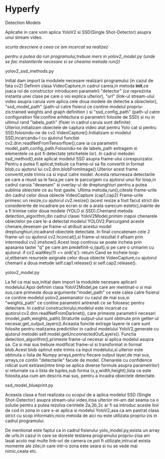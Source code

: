 # Hyperfy
Detection Models

Aplicatie in care vom aplica YoloV2 si SSD(Single Shot-Detector) asupra unui stream video.

*scurta descriere a ceea ce am incercat sa realizez*


*pentru a putea da run programului,trebuie mers in yolov2_model.py (unde se fac instantierile necesare si se cheama metoda run())*

yolov2_ssd_methods.py

Initial dam import la modulele necesare realizarii programului (in cazul de fata cv2)
Definim clasa VideoCapture,in cadrul careia,in metoda __init__,ce joaca rol de constructor
introducem parametrii "detector" (ce reprezinta instanta unei clase pe care o voi explica ulterior),
"url" (link-ul stream-ului video asupra caruia vom aplica cele doua modele de detectie a obiectelor),
"ssd_model_path" (path-ul catre fisierul ce contine modelul propriu-zis:trained weights and graph definition
) si "ssd_config_path" (path-ul catre configuration file:confine arhitectura si parametrii 
folosite de SSD) si nu in ultimul rand "labels_path" (fisier in cadrul caruia sunt definite)
Ulterior,initializam obiectele de captura video atat pentru Yolo cat si pentru
SSD,folosindu-ne de cv2.VideoCapture().Initializam si modelul SSD,incarcandu-l cu ajutorul functiei
cv2.dnn.readNetFromTensorflow(),care ia ca parametrii model_path,config_path.Folosindu-ne de 
labels_path extragem si elementele ce pot fi detectate (etichetele lor).
In cadrul metodei: ssd_method(),este aplicat modelul SSD asupra frame-ului corespunzator.
Pentru a putea fi aplicat,trebuie ca frame-ul sa fie convertit in format blob,cu ajutorul
lui cv2.dnn.blobFromImage().Ulterior acest frame convertit,este trimis ca si input catre model.
Acesta returneaza detectarile pe care a reusit sa le faca,pe care le parcurgem cu ajutorul
unui for loop,in cadrul caruia "desenam" si overlay-ul de dreptunghiuri pentru a putea sublinia
obiectele ce au fost gasite.
Ultima metoda,run(),citeste frame-urile din cadrul celor doua obiecte VideoCapture (cap1,cap2)
Frame-urile primesc un resize,cu ajutorul cv2.resize() (acest resize a fost facut strict din
considerente de incadrare pe ecran si de a arata oarecum estetic),inainte de a fi trimise celor doua modele
(YOLO si SSD).Chemand metoda detection_algorithm,din cadrul clasei YoloV2Model,primim inapoi
chenarele obiectelor pe care le-a detectat modelul YOLOV2.Parcurgand aceste chenare,desenam 
pe frame-ul atribuit acestui model dreptunghiuri,incadrand obiectele detectate.
In final concatenam cele 2 frame-uri cu ajutorul cv2.hconcat(),si frame-ul rezultat il
afisam prin intermediul cv2.imshow().Acest loop continuu se poate incheia prin apasarea tastei "q"
pe care am predefinit-o,(quit),si pe care o urmarim cu ajutorul:
            if cv2.waitKey(1) == ord('q'):
                return
Cand se incheie loop-ul,eliberam resursele asignate celor doua obiecte VideoCapture,cu ajutorul 
chemarii a doua metode self.cap1.release() si self.cap2.release().

yolov2_model.py

La fel ca mai sus,initial dam import la modulele necesare aplicarii modelului.Apoi
definim clasa YoloV2Model,pe care am mentinat-o si mai sus,care primeste doua argumente:"model_path"
ce este calea catre fisierul ce contine modelul yolov2,asemanator cu cazul de mai sus,si "weights_path"
ce contine parametrii antrenati ce se folosesc pentru detectare.
In cadrul constructorului,modelul este incarcat cu ajutorul:cv2.dnn.readNetFromDarknet(),
care primeste parametrii necesari (model_path,weights_path).Straturile output-ului sunt obtinute
prin getter-ul necesar,get_output_layers().Aceasta functie extrage layere-le care sunt folosite
pentru realizarea predictiilor in cadrul modelului YoloV2,generate cu ajutorul metodei self.model.getUnconnectedOutLayers().
Functia detection_algorithm(),primeste frame-ul necesar si aplica modelul asupra sa.
Ca si mai sus trebuie modificat frame-ul si transformat in format blob.Acest blob optinut este trimis
ca input modelului,si ulterior este obtinuta o lista de Numpy arrays,pentru fiecare output layer,de mai sus,
arrays,ce contin "detectarile" facute de model.
Chenarele cu confidence ridicat sunt extrase(intre timp se aplica diverse formule asupra
parametrilor) si returnate ca o lista de tuples,sub forma (x,y,width,height),lista ce este folosita,asa cum am descris mai sus,
pentru a incadra obiectele detectate.
	

ssd_model_blueprint.py

Aceasta clasa a fost realizata cu scopul de a aplica modelul SSD (Single Shot-Detector)
asupra stream-ului video,insa ulterior mi-am dat seama ca o solutie pentru a putea rezolva cerintele 
2a,2b,2c ar fi sa introduc aceste linii de cod in zona in care s-ar aplica si modelul YoloV2,asa ca am pastrat clasa 
strict cu scop informativ,nicio metoda de aici nu este utilizata propriu-zis in cadrul programului.

De mentionat este faptul ca in cadrul fisierului yolo_model.py,exista un array de urls.In cazul in care se doreste testarea
programului propriu-zisa am lasat acolo mai multe link-uri de camera ce pot fi utilizate,intrucat exista momente ale zilei,in
care intr-o zona este seara si nu se vede mai nimic,ceata etc.
